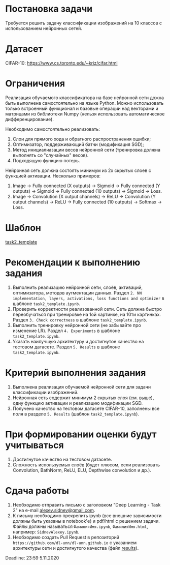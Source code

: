 # Постановка задачи

Требуется решить задачу классификации изображений на 10 классов c использованием нейронных сетей.

# Датасет

CIFAR-10: https://www.cs.toronto.edu/~kriz/cifar.html

# Ограничения

Реализация обучаемого классификатора на базе нейронной сети дожна быть выполнена самостоятельно на языке Python.
Можно использовать только встроенный функционал и базовые операции над векторами и матрицами из библиотеки Numpy 
(нельзя использовать автоматическое дифференцирование).

Необходимо самостоятельно реализовать:
  1. Слои для прямого хода и обратного распространения ошибки;
  2. Оптимизатор, поддерживающий батчи (модификация SGD);
  3. Метод инициалиазации весов нейронной сети (тренировка должна выполнять со "случайных" весов).
  4. Подходящую функцию потерь.

Нейронная сеть должна состоять минимум из 2х скрытых слоев с функцией активации. Несколько примеров:
  1. Image -> Fully connected (X outputs) -> Sigmoid -> Fully connected (Y outputs) -> Sigmoid -> Fully connected (10 outputs) -> Sigmoid -> Loss.
  2. Image -> Convolution (X output channels) -> ReLU -> Convolution (Y output channels) -> ReLU -> Fully connected (10 outputs) -> Softmax -> Loss. 

# Шаблон

[task2_template](task2_template.ipynb)

# Рекомендации к выполнению задания

1. Выполнить реализацию нейронной сети, слоёв, активаций, оптимизатора, методов аугментации данных.
Раздел `2. NN implementation, layers, activations, loss functions and optimizer` в шаблоне `task2_template.ipynb`.
2. Проверить корректности реализованной сети.
Сеть должна быстро переобучаться при тренировке на 1ой картинке, на 10ти картинках.
Раздел `3. Check correctness` в шаблоне `task2_template.ipynb`.
3. Выполнить тренировку нейронной сети (не забывайте про изменение LR).
Раздел `4. Experiments` в шаблоне `task2_template.ipynb`.
4. Указать наилучшую архитектуру и достигнутое качество на тестовом датасете.
Раздел `5. Results` в шаблоне `task2_template.ipynb`.

# Критерий выполнения задания

1. Выполнена реализация обучаемой нейронной сети для задачи классификации изображений.
2. Нейронная сеть содержит минимум 2 скрытых слоя (см. выше), одну функцию активации и реализацию модификации SGD. 
3. Получено качество на тестовом датасете CIFAR-10, заполнены все поля в разделе `5. Results` (шаблон `task2_template.ipynb`).

# При формировании оценки будут учитываться

1. Достигнутое качество на тестовом датасете.
2. Сложность используемых слоёв (будет плюсом, если реализовать Convolution, BathNorm, ReLU, ELU, Depthwise convolution и др.).

# Сдача работы

1. Необходимо отправить письмо с заголовком "Deep Learning - Task 2" на e-mail alexey.sidnev@gmail.com.
2. К письму необходимо прекрепить ipynb (все внешние зависимости должны быть указаны в notebook'е) и pdf/html с решением задачи.
Файлы должны называться `ФамилияИмя.ipynb`, `ФамилияИмя.html`, например: `SidnevAlexey.ipynb`.
3. Необходимо создать Pull Request в репозиторий `https://github.com/dl-unn/dl-unn.github.io` с указанием архитектуры сети и достигнутого качества (файл [results](task2_results.md)). 

Deadline: 23:59 5.11.2020